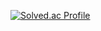 [![Solved.ac Profile](http://mazassumnida.wtf/api/v2/generate_badge?boj=nanowater)](https://solved.ac/nanowater)
